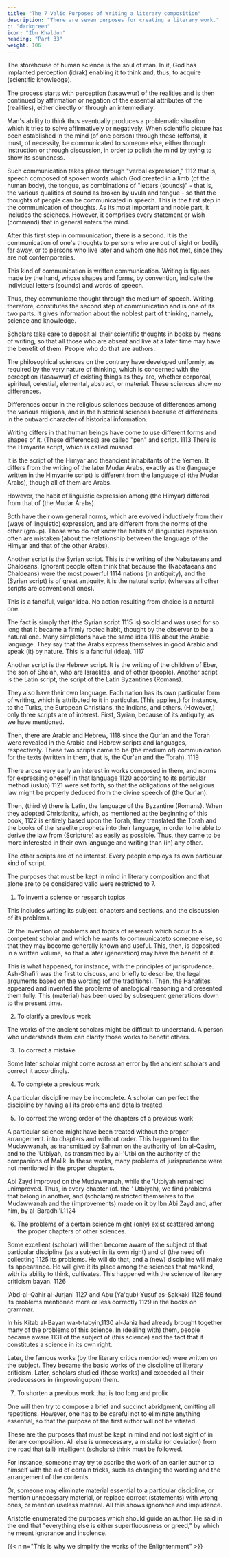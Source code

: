 ```yaml
---
title: "The 7 Valid Purposes of Writing a literary composition"
description: "There are seven purposes for creating a literary work."
c: "darkgreen"
icon: "Ibn Khaldun"
heading: "Part 33"
weight: 106
---
```




The storehouse of human science is the soul of man. In it, God has implanted perception (idrak) enabling it to think and, thus, to acquire (scientific knowledge). 

The process starts with perception (tasawwur) of the realities and is then continued by affirmation or negation of the essential attributes of the (realities), either directly or through an intermediary.

Man's ability to think thus eventually produces a problematic situation which it tries to solve affirmatively or negatively. When scientific picture has been established in the mind (of one person) through these (efforts), it must, of necessity, be communicated to someone else, either through instruction or through discussion, in order to polish the mind by trying to show its soundness.

Such communication takes place through "verbal expression," 1112 that is, speech composed of spoken words which God created in a limb (of the human body), the tongue, as combinations of "letters (sounds)" - that is, the various qualities of sound as broken by uvula and tongue - so that the thoughts of people can be communicated in speech. This is the first step in the communication of thoughts. As its most important and noble part, it includes the sciences. However, it comprises every statement or wish (command) that in general enters the mind.

After this first step in communication, there is a second. It is the communication of one's thoughts to persons who are out of sight or bodily far away, or to persons who live later and whom one has not met, since they are not contemporaries.

This kind of communication is written communication. Writing is figures made by the hand, whose shapes and forms, by convention, indicate the individual letters (sounds) and words of speech.

Thus, they communicate thought through the medium of speech. Writing, therefore, constitutes the second step of communication and is one of its two parts. It gives information about the noblest part of thinking, namely, science and knowledge. 

Scholars take care to deposit all their scientific thoughts in books by means of writing, so that all those who are absent and live at a later time may have the benefit of them. People who do that are authors. 

<!-- Everywhere in the world, written works are numerous. They are handed down among all races
and in all ages. They differ as the result of differences in religious laws and
organizations and in the information available about nations and dynasties.  -->

The philosophical sciences on the contrary <!--  do not show such differences. They --> have developed uniformly, as required by the very nature of thinking, which is concerned with the perception (tasawwur) of existing things as they are, whether corporeal, spiritual, celestial, elemental, abstract, or material. These sciences show no differences. 

Differences occur in the religious sciences because of differences among the various religions, and in the historical sciences because of differences in the outward character of historical information.

Writing differs in that human beings have come to use different forms and shapes of it. (These differences) are called "pen" and script. 1113 There is the Himyarite script, which is called musnad. 

It is the script of the Himyar and theancient inhabitants of the Yemen. It differs from the writing of the later Mudar Arabs, exactly as the (language written in the Himyarite script) is different from the language of (the Mudar Arabs), though all of them are Arabs. 

However, the habit of linguistic expression among (the Himyar) differed from that of (the Mudar Arabs).

Both have their own general norms, which are evolved inductively from their (ways of linguistic) expression, and are different from the norms of the other (group). Those who do not know the habits of (linguistic) expression often are mistaken (about the relationship between the language of the Himyar and that of the other Arabs).

Another script is the Syrian script. This is the writing of the Nabataeans and Chaldeans. Ignorant people often think that because the (Nabataeans and Chaldeans) were the most powerful 1114 nations (in antiquity), and the (Syrian script) is of great antiquity, it is the natural script (whereas all other scripts are conventional ones). 

This is a fanciful, vulgar idea. No action resulting from choice is a natural one. 

The fact is simply that (the Syrian script 1115 is) so old and was used for so long that it became a firmly rooted habit, thought by the observer to be a natural one. Many simpletons have the same idea 1116 about the Arabic language. They say that the Arabs express themselves in good Arabic and speak (it) by nature. This is a fanciful (idea). 1117

Another script is the Hebrew script. It is the writing of the children of Eber, the son of Shelah, who are Israelites, and of other (people).
Another script is the Latin script, the script of the Latin Byzantines (Romans). 

They also have their own language. Each nation has its own particular form of writing, which is attributed to it in particular. (This applies,) for instance, to the Turks, the European Christians, the Indians, and others. (However,) only three scripts are of interest. First, Syrian, because of its antiquity, as we have mentioned. 

Then, there are Arabic and Hebrew, 1118 since the Qur'an and the Torah were revealed in the Arabic and Hebrew scripts and languages, respectively. These two scripts came to be (the medium of) communication for the texts (written in them, that is, the Qur'an and the Torah). 1119 

There arose very early an interest in works composed in them, and norms for expressing oneself in that language 1120 according to its particular method (uslub) 1121 were set forth, so that the obligations of the religious law might be properly deduced from the divine speech of (the Qur'an).

Then, (thirdly) there is Latin, the language of the Byzantine (Romans). When they adopted Christianity, which, as mentioned at the beginning of this book, 1122 is entirely based upon the Torah, they translated the Torah and the books of the Israelite prophets into their language, in order to he able to derive the law from (Scripture) as easily as possible. Thus, they came to be more interested in their own language and writing than (in) any other.

The other scripts are of no interest. Every people employs its own particular kind of script.

The purposes that must be kept in mind in literary composition and that alone are to be considered valid were restricted to 7. <!-- 1123 -->


1. To invent a science or research topics

This includes writing its subject, chapters and sections, and the discussion of its problems. 

Or the invention of problems and topics of research which occur to a competent scholar and which he wants to communicateto someone else, so that they may become generally known and useful. This, then, is deposited in a written volume, so that a later (generation) may have the benefit of it.

This is what happened, for instance, with the principles of jurisprudence. Ash-Shafi'i was the first to discuss, and briefly to describe, the legal arguments based on the wording (of the traditions). Then, the Hanafites appeared and invented the problems of analogical reasoning and presented them fully. This (material) has been used by subsequent generations down to the present time.

2. To clarify a previous work

The works of the ancient scholars might be difficult to understand. A person who understands them can clarify those works to benefit others.  

<!-- God may open understanding of them to him. He will then wish to communicate his (knowledge) to someone else who may perhaps have difficulties with (the same problems), so that all those who are worthy may have the benefit of (his knowledge). This is the interpretational approach to books on the
intellectual and traditional (sciences). It is a noble chapter. -->

3. To correct a mistake

Some later scholar might come across an error by the ancient scholars and correct it accordingly. 

<!--  of renowned merit and famous authority as teachers. He may
have clear proof for it, admitting of no doubt. He will then wish to communicate this
(discovery) to those after him, since it is impossible to eradicate a mistake (in the
work in question) in view of its wide dissemination in space and time, the fame of
(its) author, and the reliance people place in his learning. Therefore, he deposits this
(discovery of the mistake) in writing, so that (future) students may learn the
explanation of it. -->

4. To complete a previous work

A particular discipline may be incomplete. A <!-- , certain problems or details indicated by the division of the subject of the discipline requiring treatment. The -->
scholar can <!--  who becomes aware of the fact will want to supply these lacking problems,
in order to  -->perfect the discipline by having all its problems and details treated.<!--  and leaving no room for deficiency in it. -->

5. To correct the wrong order of the chapters of a previous work

A particular science might have been treated without the proper arrangement.  into chapters and without order.  <!-- The (scholar) who becomes aware of that (situation) will arrange and improve on the problems and put every problem in the chapter where it belongs. -->  This happened to the Mudawwanah, as transmitted by Sahnun on the authority of Ibn al-Qasim, and to the 'Utbiyah, as transmitted by al-'Utbi on the authority of the companions of Malik. In these works, many problems of jurisprudence were not mentioned in the proper chapters.

Abi Zayd improved on the Mudawwanah, while the 'Utbiyah remained unimproved. Thus, in every chapter (of. the ' Utbiyah), we find problems that belong in another, and (scholars) restricted themselves to the Mudawwanah and the (improvements) made on it by Ibn Abi Zayd and, after him, by al-Baradhi'i.1124

6. The problems of a certain science might (only) exist scattered among the proper chapters of other sciences. 

Some excellent (scholar) will then become aware of the subject of that particular discipline (as a subject in its own right) and of (the need of) collecting 1125 its problems. He will do that, and a (new) discipline will make its appearance. He will give it its place among the sciences that mankind, with its ability to think, cultivates. This happened with the science of literary criticism bayan. 1126 

'Abd-al-Qahir al-Jurjani 1127 and Abu (Ya'qub) Yusuf as-Sakkaki 1128 found its problems mentioned more or less correctly 1129 in the books on grammar.

In his Kitab al-Bayan wa-t-tabyin,1130 al-Jahiz had already brought together many of the problems of this science. In (dealing with) them, people became aware 1131 of the subject of (this science) and the fact that it constitutes a science in its own right.

Later, the famous works (by the literary critics mentioned) were written on the subject. They became the basic works of the discipline of literary criticism. Later, scholars studied (those works) and exceeded all their predecessors in (improvingupon) them.


7. To shorten a previous work that is too long and prolix

One will then try to compose a brief and succinct abridgment, omitting all repetitions. However, one has to be careful not to eliminate anything essential, so that the purpose of the first author will not be vitiated. 

These are the purposes that must be kept in mind and not lost sight of in literary composition. All else is unnecessary, a mistake (or deviation) from the road that (all) intelligent (scholars) think must be followed. 

For instance, someone may try to ascribe the work of an earlier author to himself with the aid of certain tricks, such as changing the wording and the arrangement of the contents. 

Or, someone may eliminate material essential to a particular discipline, or mention unnecessary material, or replace correct (statements) with wrong ones, or mention useless material. All this shows ignorance and impudence.

Aristotle enumerated the purposes which should guide an author. He said in the end that "everything else is either superfluousness or greed," by which he meant ignorance and insolence.<!-- 
We take refuge in God from doing what an intelligent person ought not to
do. 
 -->

{{< n n="This is why we simplify the works of the Enlightenment" >}}

